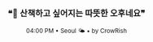 <div align="center">

<br>

<h3>❝🌿 산책하고 싶어지는 따뜻한 오후네요❞</h3>

<sub>04:00 PM • Seoul 🌤️ • by CrowRish</sub>

<br>

</div>